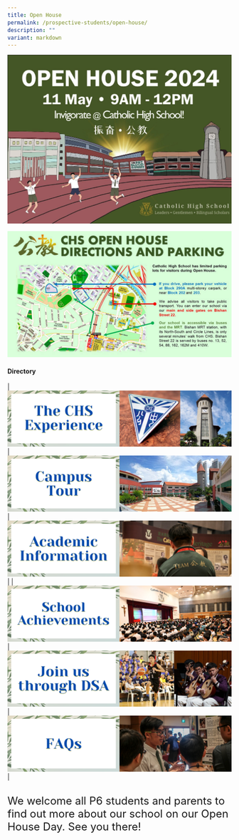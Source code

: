 ```yaml
---
title: Open House
permalink: /prospective-students/open-house/
description: ""
variant: markdown
---
```

![](/images/Open_House_2024.jpg)

![](/images/CHS_Direction_and_parking.jpg)

#### Directory

|[![](/images/oh2.png)](/chs-experience/)|[![](/images/oh3.png)](/about/Our-CHS-Campus/)|[![](/images/oh5.png)](/chs-academic-info/)|
|[![](/images/oh6.png)](/secondary/awards-and-achievements/academic-achievements/)|[![](/images/oh7.png)](/prospective-students/Sec-Admission/direct-school-admission/)|[![](/images/oh8.png)](/secondary/faqs/)|

<br>
<font size="5">We welcome all P6 students and parents to find out more about our school on our Open House Day. See you there!</font>